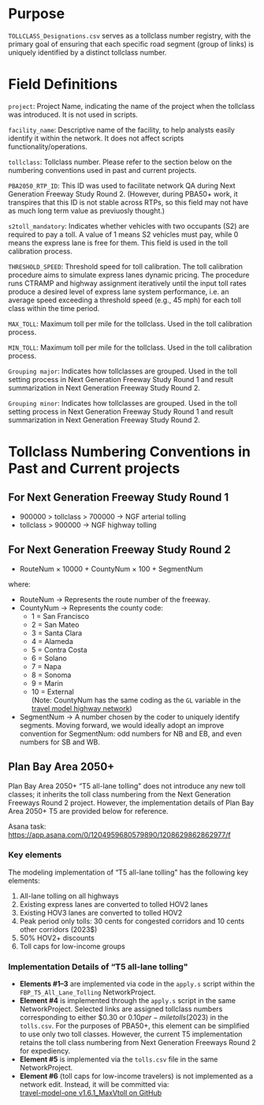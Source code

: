 # **Purpose**
`TOLLCLASS_Designations.csv` serves as a tollclass number registry, with the primary goal of ensuring that each specific road segment (group of links) is uniquely identified by a distinct tollclass number.

# **Field Definitions**
`project`: Project Name, indicating the name of the project when the tollclass was introduced. It is not used in scripts.

`facility_name`: Descriptive name of the facility, to help analysts easily identify it within the network. It does not affect scripts functionality/operations. 

`tollclass`: Tollclass number. Please refer to the section below on the numbering conventions used in past and current projects.	

`PBA2050_RTP_ID`: This ID was used to facilitate network QA during Next Generation Freeway Study Round 2. (However, during PBA50+ work, it transpires that this ID is not stable across RTPs, so this field may not have as much long term value as previuosly thought.)

`s2toll_mandatory`: Indicates whether vehicles with two occupants (S2) are required to pay a toll. A value of 1 means S2 vehicles must pay, while 0 means the express lane is free for them. This field is used in the toll calibration process.

`THRESHOLD_SPEED`: Threshold speed for toll calibration. The toll calibration procedure aims to simulate express lanes dynamic pricing. The procedure runs CTRAMP and highway assignment iteratively until the input toll rates produce a desired level of express lane system performance, i.e. an average speed exceeding a threshold speed (e.g., 45 mph) for each toll class within the time period.

`MAX_TOLL`: Maximum toll per mile for the tollclass. Used in the toll calibration process.

`MIN_TOLL`: Maximum toll per mile for the tollclass. Used in the toll calibration process.

`Grouping major`: Indicates how tollclasses are grouped. Used in the toll setting process in Next Generation Freeway Study Round 1 and result summarization in Next Generation Freeway Study Round 2.

`Grouping minor`: Indicates how tollclasses are grouped. Used in the toll setting process in Next Generation Freeway Study Round 1 and result summarization in Next Generation Freeway Study Round 2.	

# **Tollclass Numbering Conventions in Past and Current projects**

## For Next Generation Freeway Study Round 1

- 900000 > tollclass > 700000 → NGF arterial tolling  
- tollclass > 900000          → NGF highway tolling  

## For Next Generation Freeway Study Round 2

- RouteNum × 10000 + CountyNum × 100 + SegmentNum
  
where:
- RouteNum → Represents the route number of the freeway.  
- CountyNum → Represents the county code:
  - 1 = San Francisco  
  - 2 = San Mateo  
  - 3 = Santa Clara  
  - 4 = Alameda  
  - 5 = Contra Costa  
  - 6 = Solano  
  - 7 = Napa  
  - 8 = Sonoma  
  - 9 = Marin  
  - 10 = External  
  (Note: CountyNum has the same coding as the `GL` variable in the [travel model highway network](https://github.com/BayAreaMetro/modeling-website/wiki/HighwayNetworkCoding))
- SegmentNum → A number chosen by the coder to uniquely identify segments.
  Moving forward, we would ideally adopt an improve convention for SegmentNum: odd numbers for NB and EB, and even numbers for SB and WB.
	
## Plan Bay Area 2050+
Plan Bay Area 2050+ “T5 all-lane tolling" does not introduce any new toll classes; it inherits the toll class numbering from the Next Generation Freeways Round 2 project. However, the implementation details of Plan Bay Area 2050+ T5 are provided below for reference.

Asana task: https://app.asana.com/0/1204959680579890/1208629862862977/f

### Key elements
The modeling implementation of “T5 all-lane tolling" has the following key elements:
1.	All-lane tolling on all highways
2.	Existing express lanes are converted to tolled HOV2 lanes 
3.	Existing HOV3 lanes are converted to tolled HOV2
4.	Peak period only tolls: 30 cents for congested corridors and 10 cents other corridors (2023$)
5.	50% HOV2+ discounts
6.	Toll caps for low-income groups 

### Implementation Details of “T5 all-lane tolling"

- **Elements #1–3** are implemented via code in the `apply.s` script within the `FBP_T5_All_Lane_Tolling` NetworkProject.
- **Element #4** is implemented through the `apply.s` script in the same NetworkProject. Selected links are assigned tollclass numbers corresponding to either $0.30 or $0.10 per-mile tolls (2023$) in the `tolls.csv`. For the purposes of PBA50+, this element can be simplified to use only two toll classes. However, the current T5 implementation retains the toll class numbering from Next Generation Freeways Round 2 for expediency.
- **Element #5** is implemented via the `tolls.csv` file in the same NetworkProject.
- **Element #6** (toll caps for low-income travelers) is not implemented as a network edit. Instead, it will be committed via:  
  [travel-model-one v1.6.1_MaxVtoll on GitHub](https://github.com/BayAreaMetro/travel-model-one/tree/v1.6.1_MaxVtoll)
